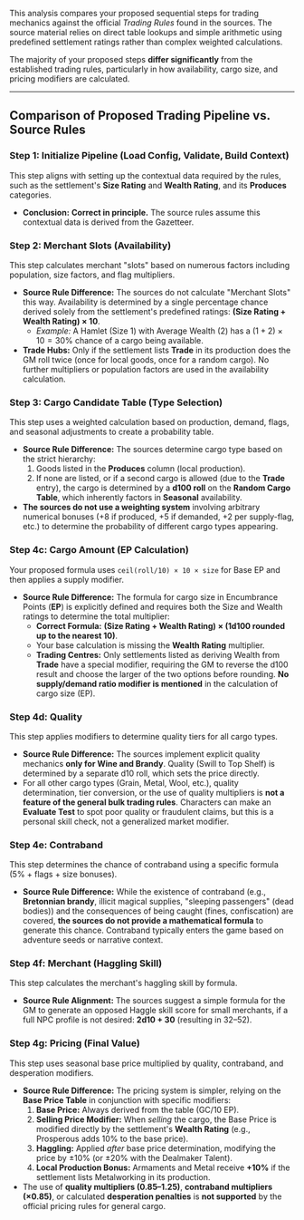 This analysis compares your proposed sequential steps for trading mechanics against the official *Trading Rules* found in the sources. The source material relies on direct table lookups and simple arithmetic using predefined settlement ratings rather than complex weighted calculations.

The majority of your proposed steps **differ significantly** from the established trading rules, particularly in how availability, cargo size, and pricing modifiers are calculated.

***

## Comparison of Proposed Trading Pipeline vs. Source Rules

### Step 1: Initialize Pipeline (Load Config, Validate, Build Context)

This step aligns with setting up the contextual data required by the rules, such as the settlement's **Size Rating** and **Wealth Rating**, and its **Produces** categories.

*   **Conclusion:** **Correct in principle.** The source rules assume this contextual data is derived from the Gazetteer.

### Step 2: Merchant Slots (Availability)

This step calculates merchant "slots" based on numerous factors including population, size factors, and flag multipliers.

*   **Source Rule Difference:** The sources do not calculate "Merchant Slots" this way. Availability is determined by a single percentage chance derived solely from the settlement's predefined ratings: **(Size Rating + Wealth Rating) $\times$ 10**.
    *   *Example:* A Hamlet (Size 1) with Average Wealth (2) has a $(1 + 2) \times 10 = 30\%$ chance of a cargo being available.
*   **Trade Hubs:** Only if the settlement lists **Trade** in its production does the GM roll twice (once for local goods, once for a random cargo). No further multipliers or population factors are used in the availability calculation.

### Step 3: Cargo Candidate Table (Type Selection)

This step uses a weighted calculation based on production, demand, flags, and seasonal adjustments to create a probability table.

*   **Source Rule Difference:** The sources determine cargo type based on the strict hierarchy:
    1.  Goods listed in the **Produces** column (local production).
    2.  If none are listed, or if a second cargo is allowed (due to the **Trade** entry), the cargo is determined by a **d100 roll** on the **Random Cargo Table**, which inherently factors in **Seasonal** availability.
*   **The sources do not use a weighting system** involving arbitrary numerical bonuses (+8 if produced, +5 if demanded, +2 per supply-flag, etc.) to determine the probability of different cargo types appearing.

### Step 4c: Cargo Amount (EP Calculation)

Your proposed formula uses `ceil(roll/10) × 10 × size` for Base EP and then applies a supply modifier.

*   **Source Rule Difference:** The formula for cargo size in Encumbrance Points (**EP**) is explicitly defined and requires both the Size and Wealth ratings to determine the total multiplier:
    *   **Correct Formula:** **(Size Rating + Wealth Rating) $\times$ (1d100 rounded up to the nearest 10)**.
    *   Your base calculation is missing the **Wealth Rating** multiplier.
    *   **Trading Centres:** Only settlements listed as deriving Wealth from **Trade** have a special modifier, requiring the GM to reverse the d100 result and choose the larger of the two options before rounding. **No supply/demand ratio modifier is mentioned** in the calculation of cargo size (EP).

### Step 4d: Quality

This step applies modifiers to determine quality tiers for all cargo types.

*   **Source Rule Difference:** The sources implement explicit quality mechanics **only for Wine and Brandy**. Quality (Swill to Top Shelf) is determined by a separate d10 roll, which sets the price directly.
*   For all other cargo types (Grain, Metal, Wool, etc.), quality determination, tier conversion, or the use of quality multipliers is **not a feature of the general bulk trading rules**. Characters can make an **Evaluate Test** to spot poor quality or fraudulent claims, but this is a personal skill check, not a generalized market modifier.

### Step 4e: Contraband

This step determines the chance of contraband using a specific formula (5% + flags + size bonuses).

*   **Source Rule Difference:** While the existence of contraband (e.g., **Bretonnian brandy**, illicit magical supplies, "sleeping passengers" (dead bodies)) and the consequences of being caught (fines, confiscation) are covered, **the sources do not provide a mathematical formula** to generate this chance. Contraband typically enters the game based on adventure seeds or narrative context.

### Step 4f: Merchant (Haggling Skill)

This step calculates the merchant's haggling skill by formula.

*   **Source Rule Alignment:** The sources suggest a simple formula for the GM to generate an opposed Haggle skill score for small merchants, if a full NPC profile is not desired: **2d10 + 30** (resulting in 32–52).

### Step 4g: Pricing (Final Value)

This step uses seasonal base price multiplied by quality, contraband, and desperation modifiers.

*   **Source Rule Difference:** The pricing system is simpler, relying on the **Base Price Table** in conjunction with specific modifiers:
    1.  **Base Price:** Always derived from the table (GC/10 EP).
    2.  **Selling Price Modifier:** When *selling* the cargo, the Base Price is modified directly by the settlement's **Wealth Rating** (e.g., Prosperous adds 10% to the base price).
    3.  **Haggling:** Applied *after* base price determination, modifying the price by $\pm 10\%$ (or $\pm 20\%$ with the Dealmaker Talent).
    4.  **Local Production Bonus:** Armaments and Metal receive **+10%** if the settlement lists Metalworking in its production.
*   The use of **quality multipliers (0.85–1.25)**, **contraband multipliers ($\times 0.85$)**, or calculated **desperation penalties** is **not supported** by the official pricing rules for general cargo.
